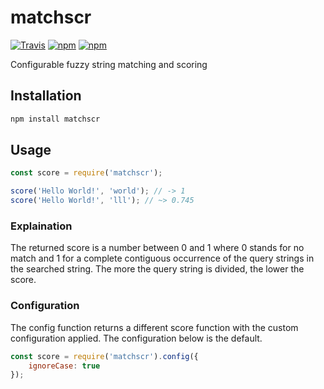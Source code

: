 # matchscr
[![Travis](https://img.shields.io/travis/mpt0/node-matchscr.svg?style=flat-square)]()
[![npm](https://img.shields.io/npm/v/matchscr.svg?style=flat-square)]()
[![npm](https://img.shields.io/npm/l/matchscr.svg?style=flat-square)]()

Configurable fuzzy string matching and scoring

## Installation
```js
npm install matchscr
```

## Usage
```js
const score = require('matchscr');

score('Hello World!', 'world'); // -> 1
score('Hello World!', 'lll'); // ~> 0.745
```

### Explaination
The returned score is a number between 0 and 1 where 0 stands for no match and 1 for a complete contiguous occurrence of the query strings in the searched string. The more the query string is divided, the lower the score.

### Configuration
The config function returns a different score function with the custom configuration applied.
The configuration below is the default.
```js
const score = require('matchscr').config({
	ignoreCase: true
});
```
